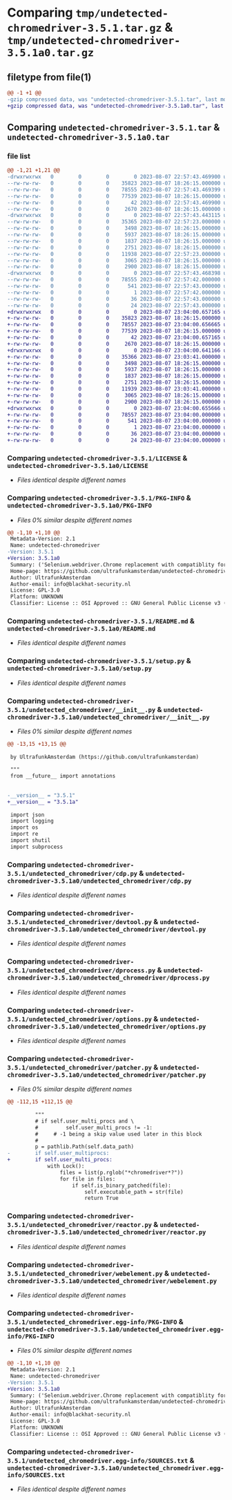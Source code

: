 # Comparing `tmp/undetected-chromedriver-3.5.1.tar.gz` & `tmp/undetected-chromedriver-3.5.1a0.tar.gz`

## filetype from file(1)

```diff
@@ -1 +1 @@
-gzip compressed data, was "undetected-chromedriver-3.5.1.tar", last modified: Mon Aug  7 22:57:43 2023, max compression
+gzip compressed data, was "undetected-chromedriver-3.5.1a0.tar", last modified: Mon Aug  7 23:04:00 2023, max compression
```

## Comparing `undetected-chromedriver-3.5.1.tar` & `undetected-chromedriver-3.5.1a0.tar`

### file list

```diff
@@ -1,21 +1,21 @@
-drwxrwxrwx   0        0        0        0 2023-08-07 22:57:43.469900 undetected-chromedriver-3.5.1/
--rw-rw-rw-   0        0        0    35823 2023-08-07 18:26:15.000000 undetected-chromedriver-3.5.1/LICENSE
--rw-rw-rw-   0        0        0    78555 2023-08-07 22:57:43.469399 undetected-chromedriver-3.5.1/PKG-INFO
--rw-rw-rw-   0        0        0    77539 2023-08-07 18:26:15.000000 undetected-chromedriver-3.5.1/README.md
--rw-rw-rw-   0        0        0       42 2023-08-07 22:57:43.469900 undetected-chromedriver-3.5.1/setup.cfg
--rw-rw-rw-   0        0        0     2670 2023-08-07 18:26:15.000000 undetected-chromedriver-3.5.1/setup.py
-drwxrwxrwx   0        0        0        0 2023-08-07 22:57:43.443115 undetected-chromedriver-3.5.1/undetected_chromedriver/
--rw-rw-rw-   0        0        0    35365 2023-08-07 22:57:23.000000 undetected-chromedriver-3.5.1/undetected_chromedriver/__init__.py
--rw-rw-rw-   0        0        0     3498 2023-08-07 18:26:15.000000 undetected-chromedriver-3.5.1/undetected_chromedriver/cdp.py
--rw-rw-rw-   0        0        0     5937 2023-08-07 18:26:15.000000 undetected-chromedriver-3.5.1/undetected_chromedriver/devtool.py
--rw-rw-rw-   0        0        0     1837 2023-08-07 18:26:15.000000 undetected-chromedriver-3.5.1/undetected_chromedriver/dprocess.py
--rw-rw-rw-   0        0        0     2751 2023-08-07 18:26:15.000000 undetected-chromedriver-3.5.1/undetected_chromedriver/options.py
--rw-rw-rw-   0        0        0    11938 2023-08-07 22:57:23.000000 undetected-chromedriver-3.5.1/undetected_chromedriver/patcher.py
--rw-rw-rw-   0        0        0     3065 2023-08-07 18:26:15.000000 undetected-chromedriver-3.5.1/undetected_chromedriver/reactor.py
--rw-rw-rw-   0        0        0     2900 2023-08-07 18:26:15.000000 undetected-chromedriver-3.5.1/undetected_chromedriver/webelement.py
-drwxrwxrwx   0        0        0        0 2023-08-07 22:57:43.468398 undetected-chromedriver-3.5.1/undetected_chromedriver.egg-info/
--rw-rw-rw-   0        0        0    78555 2023-08-07 22:57:42.000000 undetected-chromedriver-3.5.1/undetected_chromedriver.egg-info/PKG-INFO
--rw-rw-rw-   0        0        0      541 2023-08-07 22:57:43.000000 undetected-chromedriver-3.5.1/undetected_chromedriver.egg-info/SOURCES.txt
--rw-rw-rw-   0        0        0        1 2023-08-07 22:57:42.000000 undetected-chromedriver-3.5.1/undetected_chromedriver.egg-info/dependency_links.txt
--rw-rw-rw-   0        0        0       36 2023-08-07 22:57:43.000000 undetected-chromedriver-3.5.1/undetected_chromedriver.egg-info/requires.txt
--rw-rw-rw-   0        0        0       24 2023-08-07 22:57:43.000000 undetected-chromedriver-3.5.1/undetected_chromedriver.egg-info/top_level.txt
+drwxrwxrwx   0        0        0        0 2023-08-07 23:04:00.657165 undetected-chromedriver-3.5.1a0/
+-rw-rw-rw-   0        0        0    35823 2023-08-07 18:26:15.000000 undetected-chromedriver-3.5.1a0/LICENSE
+-rw-rw-rw-   0        0        0    78557 2023-08-07 23:04:00.656665 undetected-chromedriver-3.5.1a0/PKG-INFO
+-rw-rw-rw-   0        0        0    77539 2023-08-07 18:26:15.000000 undetected-chromedriver-3.5.1a0/README.md
+-rw-rw-rw-   0        0        0       42 2023-08-07 23:04:00.657165 undetected-chromedriver-3.5.1a0/setup.cfg
+-rw-rw-rw-   0        0        0     2670 2023-08-07 18:26:15.000000 undetected-chromedriver-3.5.1a0/setup.py
+drwxrwxrwx   0        0        0        0 2023-08-07 23:04:00.641166 undetected-chromedriver-3.5.1a0/undetected_chromedriver/
+-rw-rw-rw-   0        0        0    35366 2023-08-07 23:03:41.000000 undetected-chromedriver-3.5.1a0/undetected_chromedriver/__init__.py
+-rw-rw-rw-   0        0        0     3498 2023-08-07 18:26:15.000000 undetected-chromedriver-3.5.1a0/undetected_chromedriver/cdp.py
+-rw-rw-rw-   0        0        0     5937 2023-08-07 18:26:15.000000 undetected-chromedriver-3.5.1a0/undetected_chromedriver/devtool.py
+-rw-rw-rw-   0        0        0     1837 2023-08-07 18:26:15.000000 undetected-chromedriver-3.5.1a0/undetected_chromedriver/dprocess.py
+-rw-rw-rw-   0        0        0     2751 2023-08-07 18:26:15.000000 undetected-chromedriver-3.5.1a0/undetected_chromedriver/options.py
+-rw-rw-rw-   0        0        0    11939 2023-08-07 23:03:41.000000 undetected-chromedriver-3.5.1a0/undetected_chromedriver/patcher.py
+-rw-rw-rw-   0        0        0     3065 2023-08-07 18:26:15.000000 undetected-chromedriver-3.5.1a0/undetected_chromedriver/reactor.py
+-rw-rw-rw-   0        0        0     2900 2023-08-07 18:26:15.000000 undetected-chromedriver-3.5.1a0/undetected_chromedriver/webelement.py
+drwxrwxrwx   0        0        0        0 2023-08-07 23:04:00.655666 undetected-chromedriver-3.5.1a0/undetected_chromedriver.egg-info/
+-rw-rw-rw-   0        0        0    78557 2023-08-07 23:04:00.000000 undetected-chromedriver-3.5.1a0/undetected_chromedriver.egg-info/PKG-INFO
+-rw-rw-rw-   0        0        0      541 2023-08-07 23:04:00.000000 undetected-chromedriver-3.5.1a0/undetected_chromedriver.egg-info/SOURCES.txt
+-rw-rw-rw-   0        0        0        1 2023-08-07 23:04:00.000000 undetected-chromedriver-3.5.1a0/undetected_chromedriver.egg-info/dependency_links.txt
+-rw-rw-rw-   0        0        0       36 2023-08-07 23:04:00.000000 undetected-chromedriver-3.5.1a0/undetected_chromedriver.egg-info/requires.txt
+-rw-rw-rw-   0        0        0       24 2023-08-07 23:04:00.000000 undetected-chromedriver-3.5.1a0/undetected_chromedriver.egg-info/top_level.txt
```

### Comparing `undetected-chromedriver-3.5.1/LICENSE` & `undetected-chromedriver-3.5.1a0/LICENSE`

 * *Files identical despite different names*

### Comparing `undetected-chromedriver-3.5.1/PKG-INFO` & `undetected-chromedriver-3.5.1a0/PKG-INFO`

 * *Files 0% similar despite different names*

```diff
@@ -1,10 +1,10 @@
 Metadata-Version: 2.1
 Name: undetected-chromedriver
-Version: 3.5.1
+Version: 3.5.1a0
 Summary: ('Selenium.webdriver.Chrome replacement with compatiblity for Brave, and other Chromium based browsers.', 'Not triggered by CloudFlare/Imperva/hCaptcha and such.', 'NOTE: results may vary due to many factors. No guarantees are given, except for ongoing efforts in understanding detection algorithms.')
 Home-page: https://github.com/ultrafunkamsterdam/undetected-chromedriver
 Author: UltrafunkAmsterdam
 Author-email: info@blackhat-security.nl
 License: GPL-3.0
 Platform: UNKNOWN
 Classifier: License :: OSI Approved :: GNU General Public License v3 (GPLv3)
```

### Comparing `undetected-chromedriver-3.5.1/README.md` & `undetected-chromedriver-3.5.1a0/README.md`

 * *Files identical despite different names*

### Comparing `undetected-chromedriver-3.5.1/setup.py` & `undetected-chromedriver-3.5.1a0/setup.py`

 * *Files identical despite different names*

### Comparing `undetected-chromedriver-3.5.1/undetected_chromedriver/__init__.py` & `undetected-chromedriver-3.5.1a0/undetected_chromedriver/__init__.py`

 * *Files 0% similar despite different names*

```diff
@@ -13,15 +13,15 @@
 
 by UltrafunkAmsterdam (https://github.com/ultrafunkamsterdam)
 
 """
 from __future__ import annotations
 
 
-__version__ = "3.5.1"
+__version__ = "3.5.1a"
 
 import json
 import logging
 import os
 import re
 import shutil
 import subprocess
```

### Comparing `undetected-chromedriver-3.5.1/undetected_chromedriver/cdp.py` & `undetected-chromedriver-3.5.1a0/undetected_chromedriver/cdp.py`

 * *Files identical despite different names*

### Comparing `undetected-chromedriver-3.5.1/undetected_chromedriver/devtool.py` & `undetected-chromedriver-3.5.1a0/undetected_chromedriver/devtool.py`

 * *Files identical despite different names*

### Comparing `undetected-chromedriver-3.5.1/undetected_chromedriver/dprocess.py` & `undetected-chromedriver-3.5.1a0/undetected_chromedriver/dprocess.py`

 * *Files identical despite different names*

### Comparing `undetected-chromedriver-3.5.1/undetected_chromedriver/options.py` & `undetected-chromedriver-3.5.1a0/undetected_chromedriver/options.py`

 * *Files identical despite different names*

### Comparing `undetected-chromedriver-3.5.1/undetected_chromedriver/patcher.py` & `undetected-chromedriver-3.5.1a0/undetected_chromedriver/patcher.py`

 * *Files 0% similar despite different names*

```diff
@@ -112,15 +112,15 @@
 
         """
         # if self.user_multi_procs and \
         #         self.user_multi_procs != -1:
         #     # -1 being a skip value used later in this block
         #
         p = pathlib.Path(self.data_path)
-        if self.user_multiprocs:
+        if self.user_multi_procs:
             with Lock():
                 files = list(p.rglob("*chromedriver*?"))
                 for file in files:
                     if self.is_binary_patched(file):
                         self.executable_path = str(file)
                         return True
```

### Comparing `undetected-chromedriver-3.5.1/undetected_chromedriver/reactor.py` & `undetected-chromedriver-3.5.1a0/undetected_chromedriver/reactor.py`

 * *Files identical despite different names*

### Comparing `undetected-chromedriver-3.5.1/undetected_chromedriver/webelement.py` & `undetected-chromedriver-3.5.1a0/undetected_chromedriver/webelement.py`

 * *Files identical despite different names*

### Comparing `undetected-chromedriver-3.5.1/undetected_chromedriver.egg-info/PKG-INFO` & `undetected-chromedriver-3.5.1a0/undetected_chromedriver.egg-info/PKG-INFO`

 * *Files 0% similar despite different names*

```diff
@@ -1,10 +1,10 @@
 Metadata-Version: 2.1
 Name: undetected-chromedriver
-Version: 3.5.1
+Version: 3.5.1a0
 Summary: ('Selenium.webdriver.Chrome replacement with compatiblity for Brave, and other Chromium based browsers.', 'Not triggered by CloudFlare/Imperva/hCaptcha and such.', 'NOTE: results may vary due to many factors. No guarantees are given, except for ongoing efforts in understanding detection algorithms.')
 Home-page: https://github.com/ultrafunkamsterdam/undetected-chromedriver
 Author: UltrafunkAmsterdam
 Author-email: info@blackhat-security.nl
 License: GPL-3.0
 Platform: UNKNOWN
 Classifier: License :: OSI Approved :: GNU General Public License v3 (GPLv3)
```

### Comparing `undetected-chromedriver-3.5.1/undetected_chromedriver.egg-info/SOURCES.txt` & `undetected-chromedriver-3.5.1a0/undetected_chromedriver.egg-info/SOURCES.txt`

 * *Files identical despite different names*

